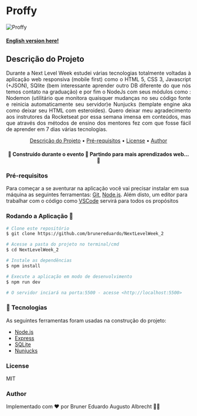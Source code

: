 # Proffy 

![Proffy](https://github.com/brunereduardo/NextLevelWeek_2/blob/master/public/images/proffy.png)

#### [English version here!](https://github.com/brunereduardo/NextLevelWeek_2/blob/master/public/README_en.md)

## Descrição do Projeto
<p align="justify"> Durante a Next Level Week estudei várias tecnologias totalmente voltadas à aplicação web responsiva (mobile first) como o HTML 5, CSS 3, Javascript (+JSON), SQlite (bem interessante aprender outro DB diferente do que nós temos contato na graduação) e por fim o NodeJs com seus módulos como : Nodemon (utilitário que monitora quaisquer mudanças no seu código fonte e reinicia automaticamente seu servidor)e Nunjucks (template engine aka como deixar seu HTML com esteroides).
Quero deixar meu agradecimento aos instrutores da Rocketseat por essa semana imensa em conteúdos, mas que através dos métodos de ensino dos mentores fez com que fosse fácil de aprender em 7 dias várias tecnologias.</p>


<p align="center">
<a href="#Descrição-do-Projeto">Descrição do Projeto</a> •  
<a href="#Pré-requisitos">Pré-requisitos</a> •	
<a href="#License">License</a> • 
<a href="#Author">Author</a>
</p>

<h4 align="center"> 
	🚧  Construído durante o evento 🚧 Partindo para mais aprendizados web... 🚀 
</h4>

### Pré-requisitos

Para começar a se aventurar na aplicação você vai precisar instalar em sua máquina as seguintes ferramentas:
[Git](https://git-scm.com), [Node.js](https://nodejs.org/en/). 
Além disto, um editor para trabalhar com o código como [VSCode](https://code.visualstudio.com/) servirá para todos os propósitos

### Rodando a Aplicação 🎲

```bash
# Clone este repositório
$ git clone https://github.com/brunereduardo/NextLevelWeek_2

# Acesse a pasta do projeto no terminal/cmd
$ cd NextLevelWeek_2

# Instale as dependências
$ npm install

# Execute a aplicação em modo de desenvolvimento
$ npm run dev

# O servidor inciará na porta:5500 - acesse <http://localhost:5500>
```
### 🚀 Tecnologias

As seguintes ferramentas foram usadas na construção do projeto:

- [Node.js](https://nodejs.org/en/)
- [Express](https://expressjs.com/pt-br/)
- [SQLite](https://www.sqlite.org/index.html)
- [Nunjucks](https://mozilla.github.io/nunjucks/)

### License

<p>MIT</p>

### Author
Implementado com ❤️ por Bruner Eduardo Augusto Albrecht 👋🏽

